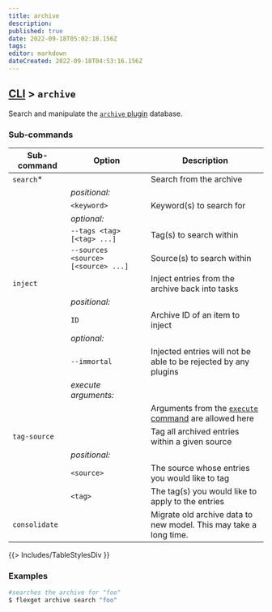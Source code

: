 ```yaml
---
title: archive
description: 
published: true
date: 2022-09-18T05:02:18.156Z
tags: 
editor: markdown
dateCreated: 2022-09-18T04:53:16.156Z
---
```


## [CLI](/CLI) > `archive`
Search and manipulate the [`archive` plugin](/Plugins/archive) database.

### Sub-commands
| Sub-command | Option | Description |
| --- | --- | --- |
| `search`* || Search from the archive |
|| *positional:* ||
|| `<keyword>` | Keyword(s) to search for |
|| *optional:* ||
|| `--tags <tag> [<tag> ...]` | Tag(s) to search within |
|| `--sources <source> [<source> ...]` | Source(s) to search within |
| `inject` || Inject entries from the archive back into tasks |
|| *positional:* ||
|| `ID` | Archive ID of an item to inject |
|| *optional:* ||
|| `--immortal` | Injected entries will not be able to be rejected by any plugins |
|| *execute arguments:* ||
||| Arguments from the [`execute` command](/CLI/execute) are allowed here |
| `tag-source` || Tag all archived entries within a given source | 
|| *positional:* ||
|| `<source>` | The source whose entries you would like to tag |
|| `<tag>` |  The tag(s) you would like to apply to the entries |
| `consolidate` || Migrate old archive data to new model. This may take a long time. |
{{> Includes/TableStylesDiv }}


### Examples
```bash
#searches the archive for "foo"
$ flexget archive search "foo"
```